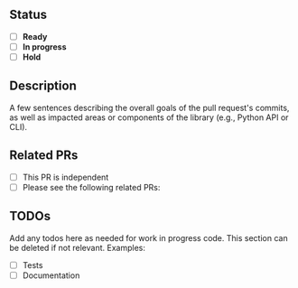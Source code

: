 ## Status
- [ ] **Ready**
- [ ] **In progress**
- [ ] **Hold**

## Description
A few sentences describing the overall goals of the pull request's commits, as well as impacted areas or components of the library (e.g., Python API or CLI).

## Related PRs
- [ ] This PR is independent
- [ ] Please see the following related PRs:

## TODOs
Add any todos here as needed for work in progress code. This section can be deleted if not relevant. Examples:

- [ ] Tests
- [ ] Documentation
